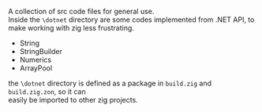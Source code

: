 A collection of src code files for general use.   
Inside the `\dotnet` directory are some codes implemented from .NET API, to make working
with zig less frustrating.   

- String
- StringBuilder
- Numerics
- ArrayPool

the `\dotnet` directory is defined as a package in `build.zig` and `build.zig.zon`, so it can   
easily be imported to other zig projects.  